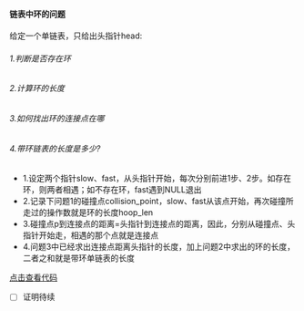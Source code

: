 ####  链表中环的问题

给定一个单链表，只给出头指针head:

###### 1.判断是否存在环
###### 2.计算环的长度
###### 3.如何找出环的连接点在哪
###### 4.带环链表的长度是多少?


* 1.设定两个指针slow、fast，从头指针开始，每次分别前进1步、2步。如存在环，则两者相遇；如不存在环，fast遇到NULL退出
* 2.记录下问题1的碰撞点collision_point，slow、fast从该点开始，再次碰撞所走过的操作数就是环的长度hoop_len
* 3.碰撞点p到连接点的距离=头指针到连接点的距离，因此，分别从碰撞点、头指针开始走，相遇的那个点就是连接点
* 4.问题3中已经求出连接点距离头指针的长度，加上问题2中求出的环的长度，二者之和就是带环单链表的长度

[点击查看代码](https://github.com/hkui/algo_practice/blob/master/c/04_linklist/hoop.c)

- [ ] 证明待续


